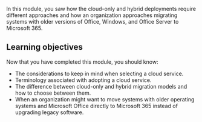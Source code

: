 In this module, you saw how the cloud-only and hybrid deployments require different approaches and how an organization approaches migrating systems with older versions of Office, Windows, and Office Server to Microsoft 365.

## Learning objectives

Now that you have completed this module, you should know:
- The considerations to keep in mind when selecting a cloud service.
- Terminology associated with adopting a cloud service.
- The difference between cloud-only and hybrid migration models and how to choose between them.
- When an organization might want to move systems with older operating systems and Microsoft Office directly to Microsoft 365 instead of upgrading legacy software.

